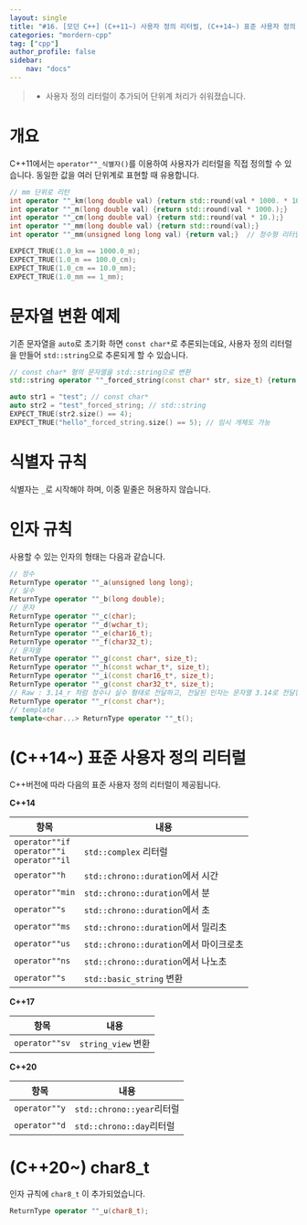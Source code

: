 ```yaml
---
layout: single
title: "#16. [모던 C++] (C++11~) 사용자 정의 리터럴, (C++14~) 표준 사용자 정의 리터럴"
categories: "mordern-cpp"
tag: ["cpp"]
author_profile: false
sidebar: 
    nav: "docs"
---
```


> * 사용자 정의 리터럴이 추가되어 단위계 처리가 쉬워졌습니다.

# 개요

C++11에서는 `operator""_식별자()`를 이용하여 사용자가 리터럴을 직접 정의할 수 있습니다. 동일한 값을 여러 단위계로 표현할 때 유용합니다.

```cpp
// mm 단위로 리턴
int operator ""_km(long double val) {return std::round(val * 1000. * 1000.);}
int operator ""_m(long double val) {return std::round(val * 1000.);}
int operator ""_cm(long double val) {return std::round(val * 10.);}
int operator ""_mm(long double val) {return std::round(val);}   
int operator ""_mm(unsigned long long val) {return val;}  // 정수형 리터럴도 오버로딩

EXPECT_TRUE(1.0_km == 1000.0_m);
EXPECT_TRUE(1.0_m == 100.0_cm);
EXPECT_TRUE(1.0_cm == 10.0_mm);
EXPECT_TRUE(1.0_mm == 1_mm);
```

# 문자열 변환 예제

기존 문자열을 `auto`로 초기화 하면 `const char*`로 추론되는데요, 사용자 정의 리터럴을 만들어 `std::string`으로 추론되게 할 수 있습니다.

```cpp
// const char* 형의 문자열을 std::string으로 변환
std::string operator ""_forced_string(const char* str, size_t) {return std::string(str);}

auto str1 = "test"; // const char*
auto str2 = "test"_forced_string; // std::string
EXPECT_TRUE(str2.size() == 4);
EXPECT_TRUE("hello"_forced_string.size() == 5); // 임시 개체도 가능
```

# 식별자 규칙

식별자는 `_`로 시작해야 하며, 이중 밑줄은 허용하지 않습니다.

# 인자 규칙

사용할 수 있는 인자의 형태는 다음과 같습니다.

```cpp
// 정수
ReturnType operator ""_a(unsigned long long); 
// 실수
ReturnType operator ""_b(long double);              
// 문자
ReturnType operator ""_c(char);                    
ReturnType operator ""_d(wchar_t);                  
ReturnType operator ""_e(char16_t);                 
ReturnType operator ""_f(char32_t);                 
// 문자열
ReturnType operator ""_g(const char*, size_t);      
ReturnType operator ""_h(const wchar_t*, size_t);   
ReturnType operator ""_i(const char16_t*, size_t); 
ReturnType operator ""_g(const char32_t*, size_t); 
// Raw : 3.14_r 처럼 정수나 실수 형태로 전달하고, 전달된 인자는 문자열 3.14로 전달됨
ReturnType operator ""_r(const char*);              
// template
template<char...> ReturnType operator ""_t();       
```

# (C++14~) 표준 사용자 정의 리터럴

C++버전에 따라 다음의 표준 사용자 정의 리터럴이 제공됩니다.

**C++14**

|항목|내용|
|--|--|
|`operator""if`<br/>`operator""i`<br/>`operator""il`|`std::complex` 리터럴|
|`operator""h`|`std::chrono::duration`에서 시간|
|`operator""min`|`std::chrono::duration`에서 분|
|`operator""s`|`std::chrono::duration`에서 초|
|`operator""ms`|`std::chrono::duration`에서 밀리초|
|`operator""us`|`std::chrono::duration`에서 마이크로초|
|`operator""ns`|`std::chrono::duration`에서 나노초|
|`operator""s`|`std::basic_string` 변환|

**C++17**

|항목|내용|
|--|--|
|`operator""sv`|`string_view` 변환|

**C++20**

|항목|내용|
|--|--|
|`operator""y`|`std::chrono::year`리터럴|
|`operator""d`|`std::chrono::day`리터럴|

# (C++20~) char8_t

인자 규칙에 `char8_t` 이 추가되었습니다.

```cpp
ReturnType operator ""_u(char8_t); 
```